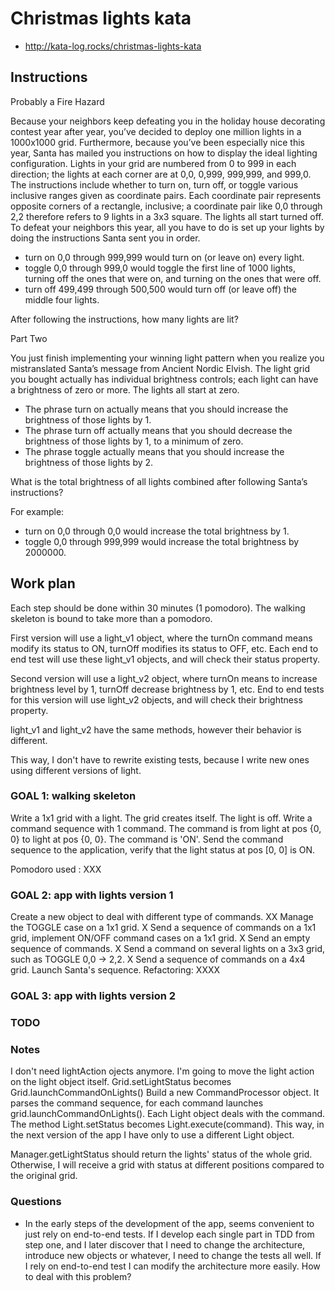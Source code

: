 # Christmas lights kata

* http://kata-log.rocks/christmas-lights-kata

## Instructions

Probably a Fire Hazard

Because your neighbors keep defeating you in the holiday house decorating contest year after year, you’ve decided to deploy one million lights in a 1000x1000 grid. Furthermore, because you’ve been especially nice this year, Santa has mailed you instructions on how to display the ideal lighting configuration. Lights in your grid are numbered from 0 to 999 in each direction; the lights at each corner are at 0,0, 0,999, 999,999, and 999,0. The instructions include whether to turn on, turn off, or toggle various inclusive ranges given as coordinate pairs. Each coordinate pair represents opposite corners of a rectangle, inclusive; a coordinate pair like 0,0 through 2,2 therefore refers to 9 lights in a 3x3 square. The lights all start turned off. To defeat your neighbors this year, all you have to do is set up your lights by doing the instructions Santa sent you in order.

* turn on 0,0 through 999,999 would turn on (or leave on) every light.
* toggle 0,0 through 999,0 would toggle the first line of 1000 lights, turning off the ones that were on, and turning on the ones that were off.
* turn off 499,499 through 500,500 would turn off (or leave off) the middle four lights.

After following the instructions, how many lights are lit?

Part Two

You just finish implementing your winning light pattern when you realize you mistranslated Santa’s message from Ancient Nordic Elvish. The light grid you bought actually has individual brightness controls; each light can have a brightness of zero or more. The lights all start at zero.

* The phrase turn on actually means that you should increase the brightness of those lights by 1.
* The phrase turn off actually means that you should decrease the brightness of those lights by 1, to a minimum of zero.
* The phrase toggle actually means that you should increase the brightness of those lights by 2.

What is the total brightness of all lights combined after following Santa’s instructions?

For example:

* turn on 0,0 through 0,0 would increase the total brightness by 1.
* toggle 0,0 through 999,999 would increase the total brightness by 2000000.

## Work plan

Each step should be done within 30 minutes (1 pomodoro).
The walking skeleton is bound to take more than a pomodoro.

First version will use a light_v1 object, where the turnOn command means modify its status to ON, turnOff modifies its status to OFF, etc.
Each end to end test will use these light_v1 objects, and will check their status property.

Second version will use a light_v2 object, where turnOn means to increase brightness level by 1, turnOff decrease brightness by 1, etc.
End to end tests for this version will use light_v2 objects, and will check their brightness property.

light_v1 and light_v2 have the same methods, however their behavior is different.

This way, I don't have to rewrite existing tests, because I write new ones using different versions of light.

### GOAL 1: walking skeleton

Write a 1x1 grid with a light. The grid creates itself. The light is off.
Write a command sequence with 1 command. The command is from light at pos {0, 0} to light at pos {0, 0}. The command is 'ON'.
Send the command sequence to the application, verify that the light status at pos [0, 0] is ON.

Pomodoro used : XXX

### GOAL 2: app with lights version 1

Create a new object to deal with different type of commands. XX
Manage the TOGGLE case on a 1x1 grid. X
Send a sequence of commands on a 1x1 grid, implement ON/OFF command cases on a 1x1 grid. X
Send an empty sequence of commands. X
Send a command on several lights on a 3x3 grid, such as TOGGLE 0,0 -> 2,2. X
Send a sequence of commands on a 4x4 grid. 
Launch Santa's sequence.
Refactoring: XXXX

### GOAL 3: app with lights version 2

### TODO

### Notes 

I don't need lightAction ojects anymore. I'm going to move the light action on the light object itself. 
Grid.setLightStatus becomes Grid.launchCommandOnLights()
Build a new CommandProcessor object. It parses the command sequence, for each command launches grid.launchCommandOnLights().
Each Light object deals with the command. The method Light.setStatus becomes Light.execute(command). This way, in the next version of the app I have only to use a different Light object.

Manager.getLightStatus should return the lights' status of the whole grid. Otherwise, I will receive a grid with status at different positions compared to the original grid.
### Questions

* In the early steps of the development of the app, seems convenient to just rely on end-to-end tests. If I develop each single part in TDD from step one, and I later discover that I need to change the architecture, introduce new objects or whatever, I need to change the tests all well. If I rely on end-to-end test I can modify the architecture more easily.
How to deal with this problem?